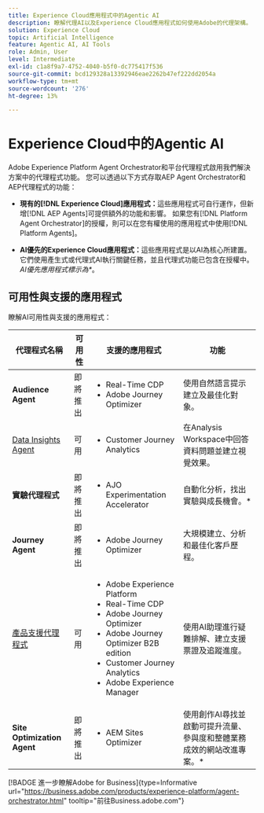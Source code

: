 ```yaml
---
title: Experience Cloud應用程式中的Agentic AI
description: 瞭解代理AI以及Experience Cloud應用程式如何使用Adobe的代理架構。
solution: Experience Cloud
topic: Artificial Intelligence
feature: Agentic AI, AI Tools
role: Admin, User
level: Intermediate
exl-id: c1a8f9a7-4752-4040-b5f0-dc775417f536
source-git-commit: bcd129328a13392946eae2262b47ef222dd2054a
workflow-type: tm+mt
source-wordcount: '276'
ht-degree: 13%

---
```


# Experience Cloud中的Agentic AI

Adobe Experience Platform Agent Orchestrator和平台代理程式啟用我們解決方案中的代理程式功能。 您可以透過以下方式存取AEP Agent Orchestrator和AEP代理程式的功能：

* **現有的[!DNL Experience Cloud]應用程式：**&#x200B;這些應用程式可自行運作，但新增[!DNL AEP Agents]可提供額外的功能和影響。 如果您有[!DNL Platform Agent Orchestrator]的授權，則可以在您有權使用的應用程式中使用[!DNL Platform Agents]。

* **AI優先的Experience Cloud應用程式：**&#x200B;這些應用程式是以AI為核心所建置。 它們使用產生式或代理式AI執行關鍵任務，並且代理式功能已包含在授權中。 _AI優先應用程式標示為*_。

## 可用性與支援的應用程式

瞭解AI可用性與支援的應用程式：

| 代理程式名稱 | 可用性 | 支援的應用程式 | 功能 |
|---|----------|------------|----------|
| **Audience Agent** | 即將推出 | <ul><li>Real-Time CDP</li><li>Adobe Journey Optimizer</li></ul> | 使用自然語言提示建立及最佳化對象。 |
| [Data Insights Agent](https://experienceleague.adobe.com/en/docs/analytics-platform/using/cja-overview/cja-b2c-overview/data-analysis-ai) | 可用 | <ul><li>Customer Journey Analytics</li></ul> | 在Analysis Workspace中回答資料問題並建立視覺效果。 |
| **實驗代理程式** | 即將推出 | <ul><li>AJO Experimentation Accelerator</li></ul> | 自動化分析，找出實驗與成長機會。* |
| **Journey Agent** | 即將推出 | <ul><li>Adobe Journey Optimizer</li></ul> | 大規模建立、分析和最佳化客戶歷程。 |
| [產品支援代理程式](https://experienceleague.adobe.com/en/docs/experience-platform/ai-assistant/new-features/customer-support) | 可用 | <ul><li>Adobe Experience Platform</li><li>Real-Time CDP</li><li>Adobe Journey Optimizer</li><li>Adobe Journey Optimizer B2B edition</li><li>Customer Journey Analytics</li><li>Adobe Experience Manager</li></ul> | 使用AI助理進行疑難排解、建立支援票證及追蹤進度。 |
| **Site Optimization Agent** | 即將推出 | <ul><li>AEM Sites Optimizer</li></ul> | 使用創作AI尋找並啟動可提升流量、參與度和整體業務成效的網站改進專案。* |



[!BADGE 進一步瞭解Adobe for Business]{type=Informative url="https://business.adobe.com/products/experience-platform/agent-orchestrator.html" tooltip="前往Business.adobe.com"}

<!-- 
* [Product Support Agent](https://experienceleague.adobe.com/en/docs/experience-platform/ai-assistant/new-features/customer-support) is a self-serve debugging and troubleshooting capability of [!UICONTROL AI Assistant] that you can use for Experience Platform features and applications. Troubleshoot support issues without leaving your workflows, create customer support tickets, and track case progress using AI Assistant.
* [Data Insights Agent](https://experienceleague.adobe.com/en/docs/analytics-platform/using/cja-overview/cja-b2c-overview/data-analysis-ai) is accessible from the AI Assistant in Customer Journey Analytics. It is a generative AI conversation agent that quickly and efficiently answers questions about your data. It builds relevant visualizations in Analysis Workspace using components from your data view and using your actual data. -->








